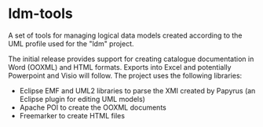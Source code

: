 # ldm-tools
A set of tools for managing logical data models created according to the UML profile used for the "ldm" project.

The initial release provides support for creating catalogue documentation in Word (OOXML) and HTML formats. Exports into Excel and potentially Powerpoint and Visio will follow. The project uses the following libraries:
* Eclipse EMF and UML2 libraries to parse the XMI created by Papyrus (an Eclipse plugin for editing UML models)
* Apache POI to create the OOXML documents
* Freemarker to create HTML files


